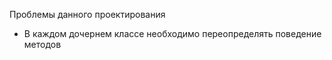 Проблемы данного проектирования
* В каждом дочернем классе необходимо переопределять поведение методов